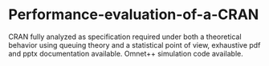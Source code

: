 # Performance-evaluation-of-a-CRAN

CRAN fully analyzed as specification required under both a theoretical behavior using queuing theory and a statistical point of view,  exhaustive pdf and pptx documentation available.
Omnet++ simulation code available.
